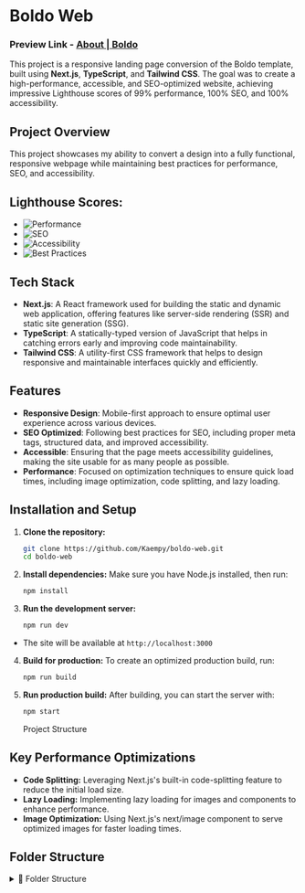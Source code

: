 # Boldo Web

### Preview Link - [About | Boldo](https://boldo-web-zeta.vercel.app)

This project is a responsive landing page conversion of the Boldo template, built using **Next.js**, **TypeScript**, and **Tailwind CSS**. The goal was to create a high-performance, accessible, and SEO-optimized website, achieving impressive Lighthouse scores of 99% performance, 100% SEO, and 100% accessibility.

## Project Overview

This project showcases my ability to convert a design into a fully functional, responsive webpage while maintaining best practices for performance, SEO, and accessibility.

## Lighthouse Scores:

- ![Performance](https://img.shields.io/badge/Performance-100%25-brightgreen)
- ![SEO](https://img.shields.io/badge/SEO-100%25-brightgreen)
- ![Accessibility](https://img.shields.io/badge/Accessibility-94%25-brightgreen)
- ![Best Practices](https://img.shields.io/badge/Best%20Practices-100%25-brightgreen)

## Tech Stack

- **Next.js**: A React framework used for building the static and dynamic web application, offering features like server-side rendering (SSR) and static site generation (SSG).
- **TypeScript**: A statically-typed version of JavaScript that helps in catching errors early and improving code maintainability.
- **Tailwind CSS**: A utility-first CSS framework that helps to design responsive and maintainable interfaces quickly and efficiently.

## Features

- **Responsive Design**: Mobile-first approach to ensure optimal user experience across various devices.
- **SEO Optimized**: Following best practices for SEO, including proper meta tags, structured data, and improved accessibility.
- **Accessible**: Ensuring that the page meets accessibility guidelines, making the site usable for as many people as possible.
- **Performance**: Focused on optimization techniques to ensure quick load times, including image optimization, code splitting, and lazy loading.

## Installation and Setup

1. **Clone the repository:**
   ```bash
   git clone https://github.com/Kaempy/boldo-web.git
   cd boldo-web
   ```
2. **Install dependencies:** Make sure you have Node.js installed, then run:
   ```bash
   npm install
   ```
3. **Run the development server:**
   ```bash
   npm run dev
   ```

- The site will be available at `http://localhost:3000`

4. **Build for production:** To create an optimized production build, run:
   ```bash
   npm run build
   ```
5. **Run production build:** After building, you can start the server with:
   ```bash
   npm start
   ```
   Project Structure

## Key Performance Optimizations

- **Code Splitting:** Leveraging Next.js's built-in code-splitting feature to reduce the initial load size.
- **Lazy Loading:** Implementing lazy loading for images and components to enhance performance.
- **Image Optimization:** Using Next.js's next/image component to serve optimized images for faster loading times.

## **Folder Structure**

<details>
  <summary>📂 Folder Structure</summary>

```bash
├── src/                # Source code for all files and components
│   ├── app/            # Main application entry and configuration
│   ├── components/     # Reusable UI components
│   ├── hooks/          # Custom React hook files
│   ├── layout/         # Application layout components
│   ├── icons/          # Icon components and SVG files
├── public/             # Public static assets like images
├── .eslintrc.json      # ESLint configuration for enforcing coding standards
├── tailwind.config.js  # Tailwind CSS configuration file
├── tsconfig.json       # TypeScript configuration file
├── next.config.js      # Next.js configuration for customizing the framework
├── README.md           # Project documentation
└── package.json        # Project dependencies
```
